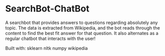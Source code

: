 # SearchBot-ChatBot
A searchbot that provides answers to questions regarding absolutely any topic. The data is extracted from Wikipedia, and the bot reads through the content to find the best fit answer for that question. It also alternates as a regular chatbot that interacts with the user!

Built with:
sklearn
nltk
numpy
wikipedia
